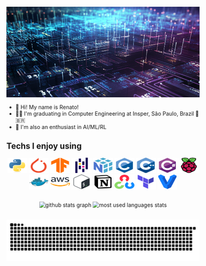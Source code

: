 ![Banner](img/banner.png)

- 👋 Hi! My name is Renato!
- 👨‍🎓 I'm graduating in Computer Engineering at Insper, São Paulo, Brazil 🦊 🇧🇷
- 🤖 I'm also an enthusiast in AI/ML/RL

##

## Techs I enjoy using

<!---
Icons source: https://github.com/devicons/devicon/tree/master/icons
--->

<div align="center">
    <img src="https://raw.githubusercontent.com/devicons/devicon/master/icons/python/python-original.svg" height="40" width="52" alt="python logo"  />
    <img src="https://raw.githubusercontent.com/devicons/devicon/master/icons/pytorch/pytorch-original.svg" height="40" width="52" alt="pytorch logo"/>
    <img src="https://raw.githubusercontent.com/devicons/devicon/master/icons/tensorflow/tensorflow-original.svg" height="40" width="52" alt="tensorflow logo"  />
    <img src="https://raw.githubusercontent.com/devicons/devicon/master/icons/pandas/pandas-original.svg" height="40" width="52" alt="pandas logo"  />
    <img src="https://raw.githubusercontent.com/devicons/devicon/master/icons/numpy/numpy-original.svg" height="40" width="52" alt="numpy logo"  />
    <img src="https://raw.githubusercontent.com/devicons/devicon/master/icons/c/c-original.svg" height="40" width="52" alt="c logo"  />
    <img src="https://raw.githubusercontent.com/devicons/devicon/master/icons/cplusplus/cplusplus-original.svg" height="40" width="52" alt="cplusplus logo"  />
    <img src="https://raw.githubusercontent.com/devicons/devicon/master/icons/csharp/csharp-original.svg" height="40" width="52" alt="csharp logo"  />
    <img src="https://raw.githubusercontent.com/devicons/devicon/master/icons/raspberrypi/raspberrypi-original.svg" height="40" width="52" alt="raspberrypi logo"  />
    <img src="https://raw.githubusercontent.com/devicons/devicon/master/icons/docker/docker-original.svg" height="40" width="52" alt="docker logo"  />
    <img src="https://raw.githubusercontent.com/devicons/devicon/master/icons/amazonwebservices/amazonwebservices-original-wordmark.svg" height="40" width="52" alt="aws logo"  />
    <img src="https://raw.githubusercontent.com/devicons/devicon/master/icons/bash/bash-original.svg" height="40" width="52" alt="bash logo"  />
    <img src="https://raw.githubusercontent.com/devicons/devicon/master/icons/notion/notion-original.svg" height="40" width="52" alt="notion logo"  />
    <img src="https://raw.githubusercontent.com/devicons/devicon/master/icons/opencv/opencv-original.svg" height="40" width="52" alt="opencv logo"  />
    <img src="https://raw.githubusercontent.com/devicons/devicon/master/icons/terraform/terraform-original.svg" height="40" width="52" alt="terraform logo"  />
    <img src="https://raw.githubusercontent.com/devicons/devicon/master/icons/vagrant/vagrant-original.svg" height="40" width="52" alt="vagrant logo"  />
</div>

##

<div align="center">
    <img src="https://github-readme-stats.vercel.app/api?username=renatex333&show_icons=true&theme=tokyonight" width=500  alt="github stats graph"/>
    <img src="https://github-readme-stats.vercel.app/api/top-langs/?username=renatex333&hide=ShaderLab&hide_title=true&hide_border=true&layout=compact&langs_count=8&theme=tokyonight" width=500 alt="most used languages stats" >
</div>
    
##

![Snake animation](https://github.com/renatex333/renatex333/blob/output/github-contribution-grid-snake.svg)
